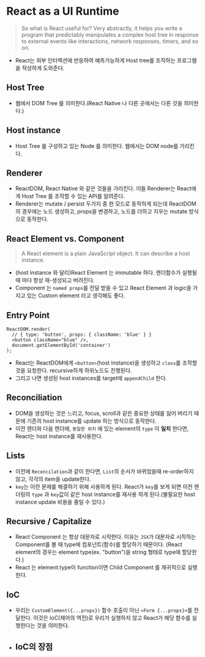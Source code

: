 # React as a UI Runtime
> So what is React useful for? Very abstractly, it helps you write a program that predictably manipulates a complex host tree in response to external events like interactions, network responses, timers, and so on.
- React는 외부 인터렉션에 반응하여 예측가능하게 Host tree를 조작하는 프로그램을 작성하게 도와준다.
## Host Tree
- 웹에서 DOM Tree 를 의미한다.(React Native 나 다른 곳에서는 다른 것을 의미한다.)
## Host instance
- Host Tree 를 구성하고 있는 Node 를 의미한다. 웹에서는 DOM node를 가리킨다.

## Renderer
- ReactDOM, React Native 와 같은 것들을 가리킨다. 이들 Renderer는 React에게 Host Tree 를 조작할 수 있는 API를 알려준다.
- Renderer는 mutate / persist 두가지 중 한 모드로 동작하게 되는데 ReactDOM의 경우에는
노드 생성하고, props을 변경하고, 노드를 더하고 지우는 mutate 방식으로 동작한다.

## React Element vs. Component
> A React element is a plain JavaScript object. It can describe a host instance.
- (host instance 와 달리)React Element 는 immutable 하다. 렌더함수가 실행될 때 마다 항상 재-생성되고 버려진다.
- Component 는 `named props`를 전달 받을 수 있고 React Element 과 logic을 가지고 있는 Custom element 라고 생각해도 좋다.

## Entry Point
```
ReactDOM.render(
  // { type: 'button', props: { className: 'blue' } }
  <button className="blue" />,
  document.getElementById('container')
);
```
- React는 ReactDOM에게 `<button>`(host instance)을 생성하고 `class`를 조작할 것을 요청한다. recursive하게 하위노드도 진행된다.
- 그리고 나면 생성된 host instances를 target에 `appendChild` 한다.

## Reconciliation
- DOM을 생성하는 것은 느리고, focus, scroll과 같은 중요한 상태를 잃어 버리기 때문에 기존의 host instance를 update 하는 방식으로 동작한다.
- 이전 렌더와 다음 렌더에, `동일한 위치` 에 있는 element의 `type` 이 **일치** 한다면, React는 host instance를 재사용한다.

## Lists
- 이전에 `Reconcilation`과 같이 한다면, `List`의 순서가 바뀌었을때 re-order하지 않고, 각각의 item을 update한다.
- `key`는 이런 문제를 해결하기 위해 사용하게 된다. React가 `key`를 보게 되면 이전 렌더링의  `type` 과 `key`값이 같은 host instance를 재사용 하게 된다.(불필요한 host instance update 비용을 줄일 수 있다.)

## Recursive / Capitalize
- React Component 는 항상 대문자로 시작한다. 이유는 `JSX`가 대문자로 시작하는 Component를 볼 때 type에 컴포넌트(함수)를 할당하기 때문이다. (React element의 경우는 element type(ex. "button")을 string 형태로 type에 할당한다.)
- React 는 element.type이 function이면 Child Component 를 재귀적으로 실행한다.


## IoC
- 우리는 `CustomElement({...props})` 함수 호출이 아닌 `<Form {...props}>`를 전달한다. 이것은 IoC(제어의 역전)로 우리가 실행하지 않고 React가 해당 함수를 실행한다는 것을 의미한다.
- IoC의 장점
  - 